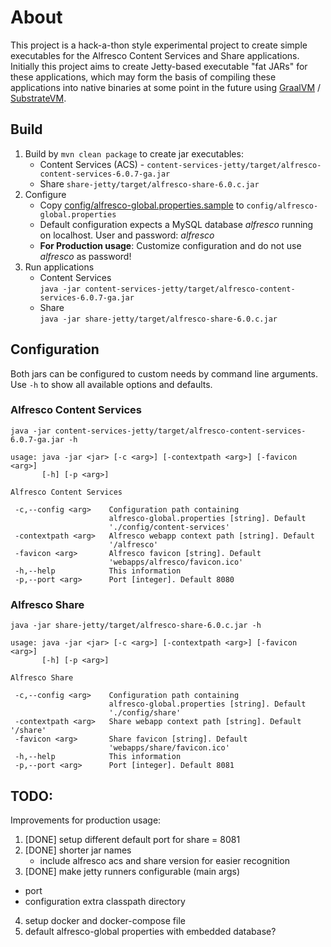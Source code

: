 # About
This project is a hack-a-thon style experimental project to create simple executables for the Alfresco Content Services and Share applications. Initially this project aims to create Jetty-based executable "fat JARs" for these applications, which may form the basis of compiling these applications into native binaries at some point in the future using [GraalVM](https://www.graalvm.org/) / [SubstrateVM](https://github.com/oracle/graal/tree/master/substratevm).

## Build

  1. Build by ```mvn clean package``` to create jar executables:
     - Content Services (ACS) - ```content-services-jetty/target/alfresco-content-services-6.0.7-ga.jar```
     - Share ```share-jetty/target/alfresco-share-6.0.c.jar```
  2. Configure
     - Copy [config/alfresco-global.properties.sample]() to ```config/alfresco-global.properties```
     - Default configuration expects a MySQL database *alfresco* running on localhost. User and password: *alfresco*
     - **For Production usage**: Customize configuration and do not use *alfresco* as password!
  3. Run applications
     - Content Services   
       ```java -jar content-services-jetty/target/alfresco-content-services-6.0.7-ga.jar```
     - Share   
       ```java -jar share-jetty/target/alfresco-share-6.0.c.jar```


## Configuration
Both jars can be configured to custom needs by command line arguments. Use ```-h``` to show all available options and defaults.

### Alfresco Content Services
```java -jar content-services-jetty/target/alfresco-content-services-6.0.7-ga.jar -h```

```
usage: java -jar <jar> [-c <arg>] [-contextpath <arg>] [-favicon <arg>]
       [-h] [-p <arg>]

Alfresco Content Services

 -c,--config <arg>    Configuration path containing
                      alfresco-global.properties [string]. Default
                      './config/content-services'
 -contextpath <arg>   Alfresco webapp context path [string]. Default
                      '/alfresco'
 -favicon <arg>       Alfresco favicon [string]. Default
                      'webapps/alfresco/favicon.ico'
 -h,--help            This information
 -p,--port <arg>      Port [integer]. Default 8080
 ```

### Alfresco Share

```java -jar share-jetty/target/alfresco-share-6.0.c.jar -h```

```
usage: java -jar <jar> [-c <arg>] [-contextpath <arg>] [-favicon <arg>]
       [-h] [-p <arg>]

Alfresco Share

 -c,--config <arg>    Configuration path containing
                      alfresco-global.properties [string]. Default
                      './config/share'
 -contextpath <arg>   Share webapp context path [string]. Default '/share'
 -favicon <arg>       Share favicon [string]. Default
                      'webapps/share/favicon.ico'
 -h,--help            This information
 -p,--port <arg>      Port [integer]. Default 8081
 ```

## TODO:
Improvements for production usage:

1. [DONE] setup different default port for share = 8081
2. [DONE] shorter jar names
   - include alfresco acs and share version for easier recognition
3. [DONE] make jetty runners configurable (main args)
  - port
  - configuration extra classpath directory
4. setup docker and docker-compose file
5. default alfresco-global properties with embedded database?
